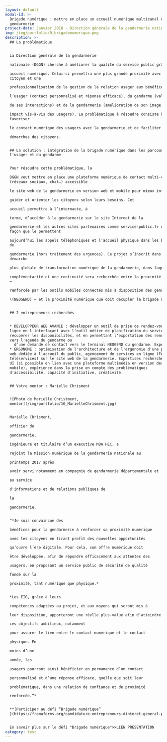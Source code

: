 ```yaml
---
layout: default
modal-id: >-
  Brigade numérique : mettre en place un accueil numérique multicanal de la
  gendarmerie
project-date: Janvier 2018 - Direction générale de la gendarmerie nationale (DGGN)
img: /img/portfolio/9_brigadenumerique.png
description: >-
  ## La problématique


  La Direction générale de la gendarmerie

  nationale (DGGN) cherche à améliorer la qualité du service public grâce à un

  accueil numérique. Celui-ci permettra une plus grande proximité avec le
  citoyen et une

  professionnalisation de la gestion de la relation usager aux bénéfices de

  l’usager (contact personnalisé et réponse efficace), du gendarme (valorisation

  de ses interactions) et de la gendarmerie (amélioration de son image et de son

  impact vis-à-vis des usagers). La problématique à résoudre consiste à
  favoriser

  le contact numérique des usagers avec la gendarmerie et de faciliter les

  démarches des citoyens.


  ## La solution : intégration de la brigade numérique dans les parcours de
  l'usager et du gendarme


  Pour résoudre cette problématique, la

  DGGN veut mettre en place une plateforme numérique de contact multi-canal
  (réseaux sociaux, chat…) accessible

  le site web de la gendarmerie en version web et mobile pour mieux informer,

  guider et orienter les citoyens selon leurs besoins. Cet

  accueil permettra à l’internaute, à

  terme, d’accéder à la gendarmerie sur le site Internet de la

  gendarmerie et les autres sites partenaires comme service-public.fr de la même
  façon que le permettent

  aujourd’hui les appels téléphoniques et l’accueil physique dans les brigades
  de

  gendarmerie (hors traitement des urgences). Ce projet s’inscrit dans une
  démarche

  plus globale de transformation numérique de la gendarmerie, dans laquelle une

  complémentarité et une continuité sera recherchée entre la proximité physique
  –

  renforcée par les outils mobiles connectés mis à disposition des gendarmes

  \(NEOGEND) – et la proximité numérique que doit décupler la brigade numérique.


  ## 2 entrepreneurs recherchés


  * DEVELOPPEUR WEB AVANCE : développer un outil de prise de rendez-vous en
  ligne en l'interfaçant avec l'outil métier de planification du service pour
  récupérer les disponibilités, et en permettant l'exportation des rendez-vous
  vers l'agenda du gendarme ou
    d’une demande de contact vers le terminal NEOGEND du gendarme. Expertises recherchées : expérience dans le développement de plateformes de téléservices avec prise en compte des terminaux mobiles, conception d'architecture logicielle et d'intégration, gestion de bases de données, autonomie et aptitude à travailler en équipe.
  * ERGONOME : optimisation de l'architecture et de l'ergonomie d'une plateforme
  web dédiée à l'accueil du public, agencement de services en ligne (FAQ, chat,
  téléservices) sur le site web de la gendarmerie. Expertises recherchées : UX /
  UI (si possible en lien avec une plateforme multimédia en version desktop et
  mobile), expérience dans la prise en compte des problématiques
  d'accessibilité, capacité d'initiative, créativité.


  ## Votre mentor : Marielle Chrisment


  ![Photo de Marielle Christment,
  mentor](/img/portfolio/10_MarielleChrisment.jpg)


  Marielle Chrisment,

  officier de

  gendarmerie,

  ingénieure et titulaire d’un executive MBA HEC, a

  rejoint la Mission numérique de la gendarmerie nationale au

  printemps 2017 après

  avoir servi notamment en compagnie de gendarmerie départementale et

  au service

  d'informations et de relations publiques de

  la

  gendarmerie.


  “*Je suis convaincue des

  bénéfices pour la gendarmerie à renforcer sa proximité numérique

  avec les citoyens en tirant profit des nouvelles opportunités

  qu’ouvre l’ère digitale. Pour cela, son offre numérique doit

  être développée, afin de répondre efficacement aux attentes des

  usagers, en proposant un service public de sécurité de qualité

  fondé sur la

  proximité, tant numérique que physique.*


  *Les EIG, grâce à leurs

  compétences adaptées au projet, et aux moyens qui seront mis à

  leur disposition, apporteront une réelle plus-value afin d’atteindre

  ces objectifs ambitieux, notamment

  pour assurer le lien entre le contact numérique et le contact

  physique. En

  moins d’une

  année, les

  usagers pourront ainsi bénéficier en permanence d’un contact

  personnalisé et d’une réponse efficace, quelle que soit leur

  problématique, dans une relation de confiance et de proximité

  renforcée.”*


  **[Participer au défi “Brigade numérique”
  ](https://framaforms.org/candidature-entrepreneurs-dinteret-general-promo-2-1501592391)**


  En savoir plus sur le défi "Brigade numérique">>LIEN PRESENTATION
category: test
---
```







